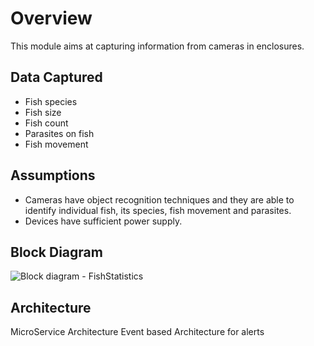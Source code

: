 # Overview
This module aims at capturing information from cameras in enclosures. 

## Data Captured
- Fish species
- Fish size
- Fish count
- Parasites on fish
- Fish movement

## Assumptions
- Cameras have object recognition techniques and they are able to identify individual fish, its species, fish movement and parasites.
- Devices have sufficient power supply.
  
## Block Diagram
![Block diagram - FishStatistics](https://github.com/Anamika1911/ArchitecturalKatas/assets/6397314/03fd005f-9088-401a-bcec-8d186cde44a8)

## Architecture
MicroService Architecture
Event based Architecture for alerts
